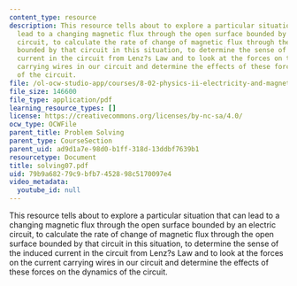 ```yaml
---
content_type: resource
description: This resource tells about to explore a particular situation that can
  lead to a changing magnetic flux through the open surface bounded by an electric
  circuit, to calculate the rate of change of magnetic flux through the open surface
  bounded by that circuit in this situation, to determine the sense of the induced
  current in the circuit from Lenz?s Law and to look at the forces on the current
  carrying wires in our circuit and determine the effects of these forces on the dynamics
  of the circuit.
file: /ol-ocw-studio-app/courses/8-02-physics-ii-electricity-and-magnetism-spring-2007/79b9a68279c9bfb7452898c5170097e4_solving07.pdf
file_size: 146600
file_type: application/pdf
learning_resource_types: []
license: https://creativecommons.org/licenses/by-nc-sa/4.0/
ocw_type: OCWFile
parent_title: Problem Solving
parent_type: CourseSection
parent_uid: ad9d1a7e-98d0-b1ff-318d-13ddbf7639b1
resourcetype: Document
title: solving07.pdf
uid: 79b9a682-79c9-bfb7-4528-98c5170097e4
video_metadata:
  youtube_id: null
---
```

This resource tells about to explore a particular situation that can lead to a changing magnetic flux through the open surface bounded by an electric circuit, to calculate the rate of change of magnetic flux through the open surface bounded by that circuit in this situation, to determine the sense of the induced current in the circuit from Lenz?s Law and to look at the forces on the current carrying wires in our circuit and determine the effects of these forces on the dynamics of the circuit.